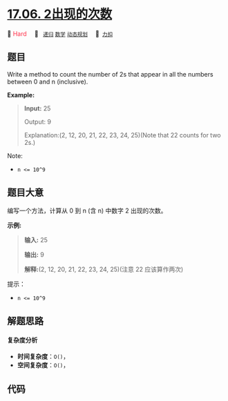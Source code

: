 # [17.06. 2出现的次数](https://2xiao.github.io/leetcode-js/interview/i_17.06.html)

🔴 <font color=#ff334b>Hard</font>&emsp; 🔖&ensp; [`递归`](/tag/recursion.md) [`数学`](/tag/math.md) [`动态规划`](/tag/dynamic-programming.md)&emsp; 🔗&ensp;[`力扣`](https://leetcode.cn/problems/number-of-2s-in-range-lcci)

## 题目

Write a method to count the number of 2s that appear in all the numbers
between 0 and n (inclusive).

**Example:**

> 
> 
> 
> 
> 
> **Input:** 25
> 
> Output: 9
> 
> Explanation:(2, 12, 20, 21, 22, 23, 24, 25)(Note that 22 counts for two 2s.)

Note:

  * `n <= 10^9`


## 题目大意

编写一个方法，计算从 0 到 n (含 n) 中数字 2 出现的次数。

**示例:**

> 
> 
> 
> 
> 
> **输入:** 25
> 
> **输出:** 9
> 
> **解释:**(2, 12, 20, 21, 22, 23, 24, 25)(注意 22 应该算作两次)

提示：

  * `n <= 10^9`


## 解题思路

#### 复杂度分析

- **时间复杂度**：`O()`，
- **空间复杂度**：`O()`，

## 代码

```javascript

```